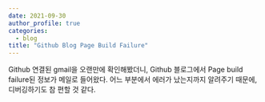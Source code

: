 ```yaml
---
date: 2021-09-30
author_profile: true
categories:
  - blog
title: "Github Blog Page Build Failure"
---
```


Github 연결된 gmail을 오랜만에 확인해봤더니, Github 블로그에서 Page build failure된 정보가 메일로 들어왔다. 어느 부분에서 에러가 났는지까지 알려주기 때문에, 디버깅하기도 참 편할 것 같다.  
